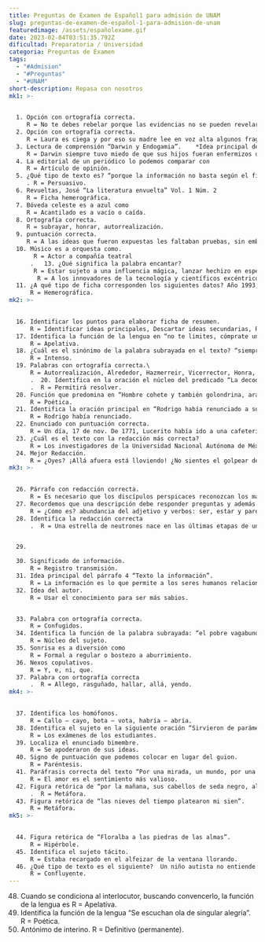 ```yaml
---
title: Preguntas de Examen de Español1 para admisión de UNAM
slug: preguntas-de-examen-de-español-1-para-admision-de-unam
featuredimage: /assets/españolexame.gif
date: 2023-02-04T03:51:35.792Z
dificultad: Preparatoria / Universidad
categoria: Preguntas de Examen
tags:
  - "#Admision"
  - "#Preguntas"
  - "#UNAM"
short-description: R﻿epasa con nosotros
mk1: >-
  

  1. Opción con ortografía correcta.
     R = No te debes rebelar porque las evidencias no se pueden revelar. 
  2. Opción con ortografía correcta. 
     R = Laura es ciega y por eso su madre lee en voz alta algunos fragmentos de textos que no están disponibles en sistema Braille en la biblioteca de la escuela.  3. Función de la lengua en “El catecismo sirve para memorizar las oraciones”. R = Referencial. 
  3. Lectura de comprensión “Darwin y Endogamia”.    *Idea principal del texto.\
     R = Darwin siempre tuvo miedo de que sus hijos fueran enfermizos o más débiles de lo normal.*   Parte de la ciencia que estudia la consanguinidad y sus consecuencias genéticas.    R = Endogamia.   * Los temores de Darwin.    R = Estaban justificados, su estirpe sufrió muertes prematuras y faltas de fertilidad.  5. Ortografía correcta. R = Ahuyentar – yendo.        Allanado – llegar. 
  4. La editorial de un periódico lo podemos comparar con
     R = Artículo de opinión.   
  5. ¿Qué tipo de texto es? “porque la información no basta según el filósofo Sabater los seres humanos además de estar informados al interpretar un texto producimos conocimiento y cuando este para decidir cómo vivir mejor obtenemos sabiduría”
     . R = Persuasivo.  
  6. Revueltas, José “La literatura envuelta” Vol. 1 Núm. 2 
     R = Ficha hemerográfica.  
  7. Bóveda celeste es a azul como
     R = Acantilado es a vacío o caída.  
  8. Ortografía correcta.
     R = subrayar, honrar, autorrealización.  
  9. puntuación correcta. 
     R = A las ideas que fueron expuestas les faltaban pruebas, sin embargo, fueron aceptadas.  
  10. Músico es a orquesta como.
       R = Actor a compañía teatral
      .   13. ¿Qué significa la palabra encantar?
       R = Estar sujeto a una influencia mágica, lanzar hechizo en especial con la voz.   14. El mensaje sobre revalorar la voz a quien va dirigido.
        R = A los innovadores de la tecnología y científicos excéntricos.  
  11. ¿A qué tipo de ficha corresponden los siguientes datos? Año 1993, N°3, paginas 22-24 “título del artículo” autor, en vuelta (nombre de revista). 
      R = Hemerográfica.
mk2: >-
  

  16. Identificar los puntos para elaborar ficha de resumen.
      R = Identificar ideas principales, Descartar ideas secundarias, Redactar nuevamente el texto. 
  17. Identifica la función de la lengua en “no te limites, cómprate una Dell”
      R = Apelativa. 
  18. ¿Cuál es el sinónimo de la palabra subrayada en el texto? “siempre ha causado conflicto que los hombres en su más profundo dolor”
      R = Intenso.
  19. Palabras con ortografía correcta.\
      R = Autorrealización, Alrededor, Hazmerreir, Vicerrector, Honra, israelí, subrayan
      .  20. Identifica en la oración el núcleo del predicado “La decodificación del genoma humano permitirá resolver”
      .  R = Permitirá resolver.  
  20. Función que predomina en “Hombre cohete y también golondrina, araña en vela que hila su tela”. 
      R = Poética.  
  21. Identifica la oración principal en “Rodrigo había renunciado a su cargo, como gerente hace 2 meses”.
      R = Rodrigo había renunciado.  
  22. Enunciado con puntuación correcta.
      R = Un día, 17 de nov. De 1771, Lucerito había ido a una cafetería y le dijeron que la estaba esperando un hombre, sentado 20 minutos antes que ella, en la mesa.  
  23. ¿Cuál es el texto con la redacción más correcta?
      R = Los investigadores de la Universidad Nacional Autónoma de México (UNAM)… Del instituto de Investigaciones ambiental de la UNAM (IFA) junto con otros investigadores han descubierto las sustancias activas en las plantas. 
  24. Mejor Redacción.
      R = ¿Oyes? ¡Allá afuera está lloviendo! ¿No sientes el golpear de la lluvia? (J. Rulfo)
mk3: >-
  

  26. Párrafo con redacción correcta. 
      R = Es necesario que los discípulos perspicaces reconozcan los matices del interesante caso.
  27. Recordemos que una descripción debe responder preguntas y además encontramos
      R = ¿Cómo es? abundancia del adjetivo y verbos: ser, estar y parecer.  
  28. Identifica la redacción correcta
      .  R = Una estrella de neutrones nace en las últimas etapas de una estrella, masiva como consecuencia de una explosión, la implosión se da después de que se lleva a cabo la fotodesintegración de hierro en el núcleo de la estrella y los electrones se unen a los protones, neutrones y neutrinos.  


  29.

  30. Significado de información.
      R = Registro transmisión.  
  31. Idea principal del párrafo 4 “Texto la información”. 
      R = La información es lo que permite a los seres humanos relacionarse con su entorno.  
  32. Idea del autor.
      R = Usar el conocimiento para ser más sabios.  


  33. Palabra con ortografía correcta. 
      R = Confugidos.   
  34. Identifica la función de la palabra subrayada: “el pobre vagabundo recorre el mundo”.
      R = Núcleo del sujeto. 
  35. Sonrisa es a diversión como
      R = Formal a regular o bostezo a aburrimiento.  
  36. Nexos copulativos.
      R = Y, e, ni, que. 
  37. Palabra con ortografía correcta
      .  R = Allego, rasguñado, hallar, allá, yendo.
mk4: >-
  

  37. Identifica los homófonos. 
      R = Callo – cayo, bota – vota, habría – abría.  
  38. Identifica el sujeto en la siguiente oración “Sirvieron de parámetros los exámenes de estudiantes”.
      R = Los exámenes de los estudiantes.   
  39. Localiza el enunciado bimembre. 
      R = Se apoderaron de sus ideas.   
  40. Signo de puntuación que podemos colocar en lugar del guion. 
      R = Paréntesis.  
  41. Paráfrasis correcta del texto “Por una mirada, un mundo, por una sonrisa, el cielo, por un beso yo no sé qué diera por un beso” (Bécquer) 
      R = El amor es el sentimiento más valioso.  
  42. Figura retórica de “por la mañana, sus cabellos de seda negro, al atardecer, de nieve”
      .  R = Metáfora.  
  43. Figura retórica de “las nieves del tiempo platearon mi sien”.
      R = Metáfora.
mk5: >-
  

  44. Figura retórica de “Floralba a las piedras de las almas”.
      R = Hipérbole. 
  45. Identifica el sujeto tácito.
      R = Estaba recargado en el alfeizar de la ventana llorando. 
  46. ¿Qué tipo de texto es el siguiente?  Un niño autista no entiende sonrisa ni si esta expresión tiene que ver o no con felicidad. Tampoco entiende si llanto va de la mano de tristeza. Pero un niño autista puede ser un excelente matemático. Y las matemáticas entienden de categorías y recurrencias, series de elementos parecidos entre sí que se identifican bajo un mismo concepto. El problema es que para mostrar estas emociones se necesita un rostro humano. Y es en la interacción con otro individuo cuando el niño puede rechazar el aprendizaje. Pero si ese individuo es un robot, la cosa cambia. Así lo han comprobado investigadores del Centro de Investigación Enrico Piaggo de la Universidad de Pisa en colaboración con psicólogos Escuela Normal Superior de París y dentro del marco del proyecto europeo EASEL de robótica humanoide. Su robot, de apariencia femenina, no provocó rechazo de una veintena de niños con autismo que lo emplearon para aprender a reconocer emociones. “La idea de fondo es que estos niños tienen una gran inteligencia, pero tienen problemas para percibir las emociones. Nosotros no arreglamos su enfermedad. Pero permitimos que aprendan a reconocer estas emociones usando un ser que no les provoca, por ser artificial, el rechazo que sentirían hacia un desconocido”, explica Daniele Mazzei, uno de los investigadores de este proyecto que se presentó en el Humanoids 2014 celebrado en Madrid, el mayor congreso mundial de robótica humanoide. La técnica funciona por repetición. El psicólogo trabaja con un software de ordenador que le permite ordenar al androide qué expresión facial desea enseñar al niño a través de un interfaz que le permite moldear una réplica digital de la cara del autómata. “Por ejemplo, sobre una sonrisa, se le muestran múltiples variaciones y se le explica que todas ellas son sonrisas”. La similitud visual de la posición de las facciones —la curva de los labios, las arrugas en torno a los ojos— enseñan al niño qué es sonrisa desde un punto de vista cognitivo. El programa se complementará en el futuro con una app para tabletas o móviles con la que el niño puede seguir practicando a reconocer expresiones, esta vez con un ente virtual. Mazzei desvela que la elección de que el robot sea mujer no es casual. “Usamos una mujer porque las terapeutas suelen serlo y porque la relación con la figura materna facilita la aceptación del niño de la máquina”. Este investigador reconoce también que aún queda trabajo por hacer en el aspecto que presenta su robot: “Queremos hacerlo más creíble. Incluir microexpresiones faciales y movimientos dinámicos de las facciones. En eso estamos trabajando. Cuando todos los elementos estén bien pulidos, podremos mandar a nuestro robot a las clínicas”. Mazzei, eso sí, no da plazo de cuándo podría terminar este perfeccionamiento.  El autismo es solo una de las aplicaciones que Mazzei y el resto de investigadores del proyecto tienen en mente. “El proyecto se ha impulsado con el autismo, pero quiere ir más allá. El robot que estamos desarrollando emplea un análogo del cerebro humano que le permite emular el razonamiento humano. Lo que creemos que falta en robots domésticos de éxito como Roomba es la posibilidad de establecer una relación empática. Sea en un museo, en casa o en un aula. Eso estamos explorando”. Esta función está completamente desactivada para el caso del autismo infantil. Ante el niño autista, el robot no es más que una marioneta.  R = Divulgación científica.   47. Sinónimo de convergente.
      R = Confluyente.
---
```



48. Cuando se condiciona al interlocutor, buscando convencerlo, la función de la lengua es 
    R = Apelativa.   
49. Identifica la función de la lengua “Se escuchan ola de singular alegría”.
    R = Poética.   
50. Antónimo de interino.
    R = Definitivo (permanente).